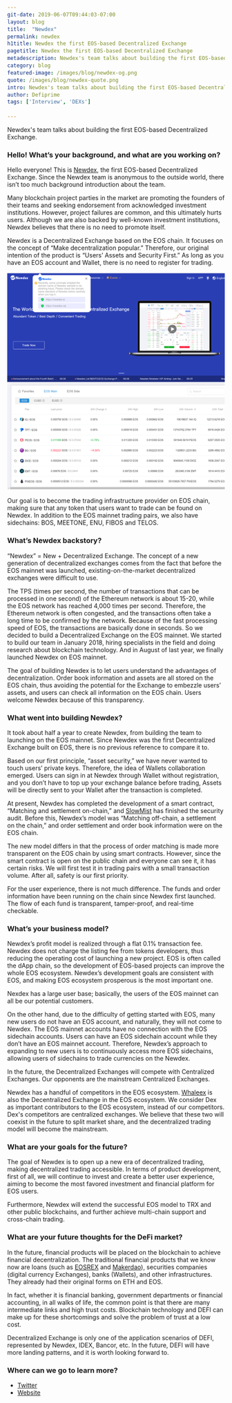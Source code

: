 ```yaml
---
git-date: 2019-06-07T09:44:03-07:00
layout: blog
title:  "Newdex"
permalink: newdex
h1title: Newdex the first EOS-based Decentralized Exchange
pagetitle: Newdex the first EOS-based Decentralized Exchange  
metadescription: Newdex's team talks about building the first EOS-based Decentralized Exchange.
category: blog
featured-image: /images/blog/newdex-og.png
quote: /images/blog/newdex-quote.png
intro: Newdex's team talks about building the first EOS-based Decentralized Exchange.
author: Defiprime
tags: ['Interview', 'DEXs']

---
```

Newdex's team talks about building the first EOS-based Decentralized Exchange.

### Hello! What’s your background, and what are you working on?

Hello everyone! This is [Newdex](https://newdex.io/), the first EOS-based Decentralized Exchange. Since the Newdex team is anonymous to the outside world, there isn’t too much background introduction about the team.

Many blockchain project parties in the market are promoting the founders of their teams and seeking endorsement from acknowledged investment institutions. However, project failures are common, and this ultimately hurts users. Although we are also backed by well-known investment institutions, Newdex believes that there is no need to promote itself.

Newdex is a Decentralized Exchange based on the EOS chain. It focuses on the concept of “Make decentralization popular.” Therefore, our original intention of the product is “Users’ Assets and Security First.” As long as you have an EOS account and Wallet, there is no need to register for trading.  

![](/images/blog/newdex1.png)

Our goal is to become the trading infrastructure provider on EOS chain, making sure that any token that users want to trade can be found on Newdex. In addition to the EOS mainnet trading pairs, we also have sidechains: BOS, MEETONE, ENU, FIBOS and TELOS.

### What’s Newdex backstory?

“Newdex” = New + Decentralized Exchange. The concept of a new generation of decentralized exchanges comes from the fact that before the EOS mainnet was launched, existing-on-the-market decentralized exchanges were difficult to use.

The TPS (times per second, the number of transactions that can be processed in one second) of the Ethereum network is about 15-20, while the EOS network has reached 4,000 times per second. Therefore, the Ethereum network is often congested, and the transactions often take a long time to be confirmed by the network. Because of the fast processing speed of EOS, the transactions are basically done in seconds.
So we decided to build a Decentralized Exchange on the EOS mainnet. We started to build our team in January 2018, hiring specialists in the field and doing research about blockchain technology. And in August of last year, we finally launched Newdex on EOS mainnet.

The goal of building Newdex is to let users understand the advantages of decentralization. Order book information and assets are all stored on the EOS chain, thus avoiding the potential for the Exchange to embezzle users’ assets, and users can check all information on the EOS chain. Users welcome Newdex because of this transparency.

### What went into building Newdex?

It took about half a year to create Newdex, from building the team to launching on the EOS mainnet. Since Newdex was the first Decentralized Exchange built on EOS, there is no previous reference to compare it to.

Based on our first principle, “asset security,” we have never wanted to touch users’ private keys. Therefore, the idea of Wallets collaboration emerged. Users can sign in at Newdex through Wallet without registration, and you don’t have to top up your exchange balance before trading, Assets will be directly sent to your Wallet after the transaction is completed.

At present, Newdex has completed the development of a smart contract, “Matching and settlement on-chain,” and [SlowMist](https://www.slowmist.com/en/) has finished the security audit. Before this, Newdex’s model was “Matching off-chain, a settlement on the chain,” and order settlement and order book information were on the EOS chain.

The new model differs in that the process of order matching is made more transparent on the EOS chain by using smart contracts. However, since the smart contract is open on the public chain and everyone can see it, it has certain risks. We will first test it in trading pairs with a small transaction volume. After all, safety is our first priority.

For the user experience, there is not much difference. The funds and order information have been running on the chain since Newdex first launched. The flow of each fund is transparent, tamper-proof, and real-time checkable.

### What’s your business model?

Newdex’s profit model is realized through a flat 0.1% transaction fee. Newdex does not charge the listing fee from tokens developers, thus reducing the operating cost of launching a new project. EOS is often called the dApp chain, so the development of EOS-based projects can improve the whole EOS ecosystem. Newdex’s development goals are consistent with EOS, and making EOS ecosystem prosperous is the most important one.

Nexdex has a large user base; basically, the users of the EOS mainnet can all be our potential customers.

On the other hand, due to the difficulty of getting started with EOS, many new users do not have an EOS account, and naturally, they will not come to Newdex. The EOS mainnet accounts have no connection with the EOS sidechain accounts. Users can have an EOS sidechain account while they don’t have an EOS mainnet account. Therefore, Newdex’s approach to expanding to new users is to continuously access more EOS sidechains, allowing users of sidechains to trade currencies on the Newdex.

In the future, the Decentralized Exchanges will compete with Centralized Exchanges. Our opponents are the mainstream Centralized Exchanges.

Newdex has a handful of competitors in the EOS ecosystem. [Whaleex](https://www.whaleex.com) is also the Decentralized Exchange in the EOS ecosystem. We consider Dex as important contributors to the EOS ecosystem, instead of our competitors. Dex's competitors are centralized exchanges. We believe that these two will coexist in the future to split market share, and the decentralized trading model will become the mainstream.

### What are your goals for the future?

The goal of Newdex is to open up a new era of decentralized trading, making decentralized trading accessible. In terms of product development, first of all, we will continue to invest and create a better user experience, aiming to become the most favored investment and financial platform for EOS users.

Furthermore, Newdex will extend the successful EOS model to TRX and other public blockchains, and further achieve multi-chain support and cross-chain trading.

### What are your future thoughts for the DeFi market?

In the future, financial products will be placed on the blockchain to achieve financial decentralization. The traditional financial products that we know now are loans (such as [EOSREX](https://eosrex.io) and [Makerdao](https://makerdao.com/)), securities companies (digital currency Exchanges), banks (Wallets), and other infrastructures. They already had their original forms on ETH and EOS.

In fact, whether it is financial banking, government departments or financial accounting, in all walks of life, the common point is that there are many intermediate links and high trust costs. Blockchain technology and DEFI can make up for these shortcomings and solve the problem of trust at a low cost.

Decentralized Exchange is only one of the application scenarios of DEFI, represented by Newdex, IDEX, Bancor, etc. In the future, DEFI will have more landing patterns, and it is worth looking forward to.

### Where can we go to learn more?

- [Twitter](https://twitter.com/NewdexOfficial)
- [Website](https://newdex.io/)
